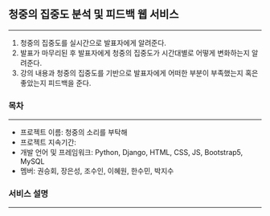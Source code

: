 ## 청중의 집중도 분석 및 피드백 웹 서비스
---

1. 청중의 집중도를 실시간으로 발표자에게 알려준다.
2. 발표가 마무리된 후 발표자에게 청중의 집중도가 시간대별로 어떻게 변화하는지 알려준다.
3. 강의 내용과 청중의 집중도를 기반으로 발표자에게 어떠한 부분이 부족했는지 혹은 좋았는지 피드백을 준다.

### 목차
---
+ 프로젝트 이름: 청중의 소리를 부탁해
+ 프로젝트 지속기간:
+ 개발 언어 및 프레임워크: Python, Django, HTML, CSS, JS, Bootstrap5, MySQL
+ 멤버: 권승회, 장은성, 조수인, 이혜원, 한수민, 박지수

### 서비스 설명
---
